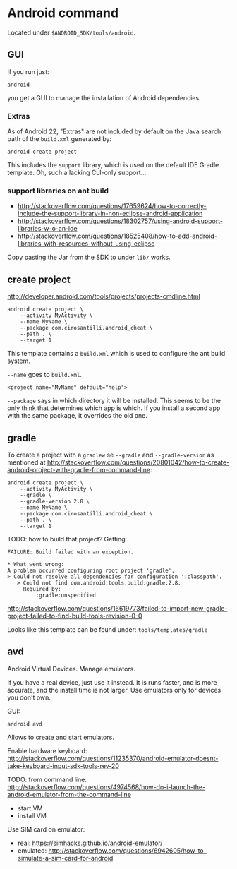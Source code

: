 # Android command

Located under `$ANDROID_SDK/tools/android`.

## GUI

If you run just:

    android

you get a GUI to manage the installation of Android dependencies.

### Extras

As of Android 22, "Extras" are not included by default on the Java search path of the `build.xml` generated by:

    android create project

This includes the `support` library, which is used on the default IDE Gradle template. Oh, such a lacking CLI-only support...

### support libraries on ant build

- <http://stackoverflow.com/questions/17659624/how-to-correctly-include-the-support-library-in-non-eclipse-android-application>
- <http://stackoverflow.com/questions/18302757/using-android-support-libraries-w-o-an-ide>
- <http://stackoverflow.com/questions/18525408/how-to-add-android-libraries-with-resources-without-using-eclipse>

Copy pasting the Jar from the SDK to under `lib/` works.

## create project

<http://developer.android.com/tools/projects/projects-cmdline.html>

    android create project \
        --activity MyActivity \
        --name MyName \
        --package com.cirosantilli.android_cheat \
        --path . \
        --target 1

This template contains a `build.xml` which is used to configure the ant build system.

`--name` goes to `build.xml`.

    <project name="MyName" default="help">

`--package` says in which directory it will be installed. This seems to be the only think that determines which app is which. If you install a second app with the same package, it overrides the old one.

## gradle

To create a project with a `gradlew`  se `--gradle` and `--gradle-version` as mentioned at <http://stackoverflow.com/questions/20801042/how-to-create-android-project-with-gradle-from-command-line>:

    android create project \
        --activity MyActivity \
        --gradle \
        --gradle-version 2.8 \
        --name MyName \
        --package com.cirosantilli.android_cheat \
        --path . \
        --target 1

TODO: how to build that project? Getting:

    FAILURE: Build failed with an exception.

    * What went wrong:
    A problem occurred configuring root project 'gradle'.
    > Could not resolve all dependencies for configuration ':classpath'.
       > Could not find com.android.tools.build:gradle:2.8.
         Required by:
             :gradle:unspecified

<http://stackoverflow.com/questions/16619773/failed-to-import-new-gradle-project-failed-to-find-build-tools-revision-0-0>

Looks like this template can be found under: `tools/templates/gradle`

## avd

Android Virtual Devices. Manage emulators.

If you have a real device, just use it instead. It is runs faster, and is more accurate, and the install time is not larger. Use emulators only for devices you don't own.

GUI:

    android avd

Allows to create and start emulators.

Enable hardware keyboard: <http://stackoverflow.com/questions/11235370/android-emulator-doesnt-take-keyboard-input-sdk-tools-rev-20>

TODO: from command line: <http://stackoverflow.com/questions/4974568/how-do-i-launch-the-android-emulator-from-the-command-line>

- start VM
- install VM

Use SIM card on emulator:

- real: <https://simhacks.github.io/android-emulator/>
- emulated: <http://stackoverflow.com/questions/6942605/how-to-simulate-a-sim-card-for-android>
